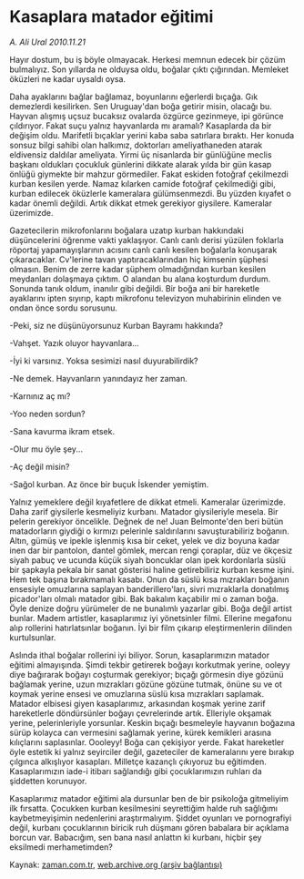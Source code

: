 # Kasaplara  matador eğitimi

*A. Ali Ural 2010.11.21*

<td class="news-spot">
<p>Hayır dostum, bu iş böyle olmayacak. Herkesi memnun edecek bir çözüm bulmalıyız. Son yıllarda ne olduysa oldu, boğalar çıktı çığırından. Memleket öküzleri ne kadar uysaldı oysa.</p>
<p><p>Daha ayaklarını bağlar bağlamaz, boyunlarını eğerlerdi bıçağa. Gık demezlerdi kesilirken. Sen Uruguay'dan boğa getirir misin, olacağı bu. Hayvan alışmış uçsuz bucaksız ovalarda özgürce gezinmeye, ipi görünce çıldırıyor. Fakat suçu yalnız hayvanlarda mı aramalı? Kasaplarda da bir değişim oldu. Marifetli bıçaklar yerini kaba saba satırlara bıraktı. Her konuda sonsuz bilgi sahibi olan halkımız, doktorları ameliyathaneden atarak eldivensiz daldılar ameliyata. Yirmi üç nisanlarda bir günlüğüne meclis başkanı oldukları çocukluk günlerini dikkate alarak yılda bir gün kasap önlüğü giymekte bir mahzur görmediler. Fakat eskiden fotoğraf çekilmezdi kurban kesilen yerde. Namaz kılarken camide fotoğraf çekilmediği gibi, kurban edilecek öküzlerle kameralara gülümsenmezdi. Bu yüzden kıyafet o kadar önemli değildi. Artık dikkat etmek gerekiyor giysilere. Kameralar üzerimizde.
<p> Gazetecilerin mikrofonlarını boğalara uzatıp kurban hakkındaki düşüncelerini öğrenme vakti yaklaşıyor. Canlı canlı derisi yüzülen foklarla röportaj yapamayışlarının acısını canlı canlı kesilen boğalarla konuşarak çıkaracaklar. Cv'lerine tavan yaptıracaklarından hiç kimsenin şüphesi olmasın. Benim de zerre kadar şüphem olmadığından kurban kesilen meydanları dolaşmaya çıktım. O alandan bu alana koşturdum durdum. Sonunda tanık oldum, inanılır gibi değildi. Bir boğa ani bir hareketle ayaklarını ipten sıyırıp, kaptı mikrofonu televizyon muhabirinin elinden ve ondan önce sordu sorusunu.
<p> -Peki, siz ne düşünüyorsunuz Kurban Bayramı hakkında?
<p> -Vahşet. Yazık oluyor hayvanlara...
<p> -İyi ki varsınız. Yoksa sesimizi nasıl duyurabilirdik?
<p> -Ne demek. Hayvanların yanındayız her zaman.
<p> -Karnınız aç mı?
<p> -Yoo neden sordun?
<p> -Sana kavurma ikram etsek.
<p> -Olur mu öyle şey...
<p> -Aç değil misin?
<p> -Sağol kurban. Az önce bir buçuk İskender yemiştim.
<p> Yalnız yemeklere değil kıyafetlere de dikkat etmeli. Kameralar üzerimizde. Daha zarif giysilerle kesmeliyiz kurbanı. Matador giysileriyle mesela. Bir pelerin gerekiyor öncelikle. Değnek de ne! Juan Belmonte'den beri bütün matadorların giydiği o kırmızı pelerinle saldırılarını savuşturabiliriz boğanın. Altın, gümüş ve ipekle işlenmiş kısa bir ceket, yelek ve diz boyuna kadar inen dar bir pantolon, dantel gömlek, mercan rengi çoraplar, düz ve ökçesiz siyah pabuç ve ucunda küçük siyah boncuklar olan ipek kordonlarla süslü bir şapkayla pekala bir sanat gösterisi haline getirebiliriz kurban kesme işini. Hem tek başına bırakmamalı kasabı. Onun da süslü kısa mızrakları boğanın ensesiyle omuzlarına saplayan banderillero'ları, sivri mızraklarla donatılmış picador'ları olmalı matador gibi. Bak bakalım kaçabilir mi o zaman boğa. Öyle denize doğru yürümeler de ne bunalımlı yazarlar gibi. Boğa değil artist bunlar. Madem artistler, kasaplarımız iyi yönetsinler filmi. Ellerine megafonu alıp rollerini hatırlatsınlar boğanın. İyi bir film çıkarıp eleştirmenlerin dilinden kurtulsunlar.
<p> Aslında ithal boğalar rollerini iyi biliyor. Sorun, kasaplarımızın matador eğitimi almayışında. Şimdi tekbir getirerek boğayı korkutmak yerine, ooleyy diye bağırarak boğayı coşturmak gerekiyor; bıçağı görmesin diye gözünü bağlamak yerine, uzun mızrakları gözüne gözüne tutmak, önüne su ve ot koymak yerine ensesi ve omuzlarına süslü kısa mızrakları saplamak. Matador elbisesi giyen kasaplarımız, arkasından koşmak yerine zarif hareketlerle döndürsünler boğayı çevrelerinde artık. Elleriyle okşamak yerine, pelerinleriyle yorsunlar. Keskin bıçağı besmeleyle hayvanın boğazına sürüp kolayca can vermesini sağlamak yerine, kürek kemikleri arasına kılıçlarını saplasınlar. Oooleyy! Boğa can çekişiyor yerde. Fakat hareketler öyle estetik ki yalnız seyirciler değil, gazeteciler de kameralarını yere bırakıp çılgınca alkışlıyor kasapları. Milletçe kazançlı çıkıyoruz bu eğitimden. Kasaplarımızın iade-i itibarı sağlandığı gibi çocuklarımızın ruhları da şiddetten korunuyor.
<p> Kasaplarımız matador eğitimi ala dursunlar ben de bir psikoloğa gitmeliyim ilk fırsatta. Çocukken kurban kesilmesini seyrettiğim halde ruh sağlığımı kaybetmeyişimin nedenlerini araştırmalıyım. Şiddet oyunları ve pornografiyi değil, kurbanı çocuklarının biricik ruh düşmanı gören babalara bir açıklama borcun var. Babacığım, sen bana nasıl anlattın ki kurbanı, hiçbir şey eksilmedi merhametimden? </p>
<a href="http://web.archive.org/web/20101130195502/mailto:a.ural@zaman.com.tr">
</a></p></p></p></p></p></p></p></p></p></p></p></p></p></p></p></td>

Kaynak: [zaman.com.tr](http://zaman.com.tr/yazar.do?yazino=1055068), [web.archive.org (arşiv bağlantısı)](http://web.archive.org/web/20101130195502/http://zaman.com.tr/yazar.do?yazino=1055068)
